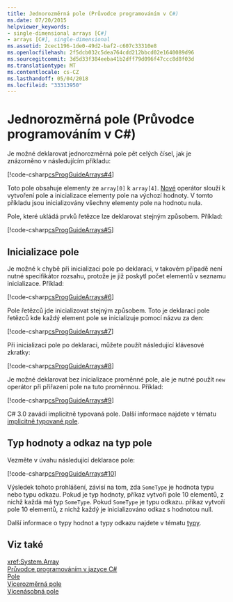 ```yaml
---
title: Jednorozměrná pole (Průvodce programováním v C#)
ms.date: 07/20/2015
helpviewer_keywords:
- single-dimensional arrays [C#]
- arrays [C#], single-dimensional
ms.assetid: 2cec1196-1de0-49d2-baf2-c607c33310e8
ms.openlocfilehash: 2f5dcb032c5dea764cdd212bbcd02e1640089d96
ms.sourcegitcommit: 3d5d33f384eeba41b2dff79d096f47ccc8d8f03d
ms.translationtype: MT
ms.contentlocale: cs-CZ
ms.lasthandoff: 05/04/2018
ms.locfileid: "33313950"
---
```

# <a name="single-dimensional-arrays-c-programming-guide"></a>Jednorozměrná pole (Průvodce programováním v C#)
Je možné deklarovat jednorozměrná pole pět celých čísel, jak je znázorněno v následujícím příkladu:  
  
 [!code-csharp[csProgGuideArrays#4](../../../csharp/programming-guide/arrays/codesnippet/CSharp/single-dimensional-arrays_1.cs)]  
  
 Toto pole obsahuje elementy ze `array[0]` k `array[4]`. [Nové](../../../csharp/language-reference/keywords/new.md) operátor slouží k vytvoření pole a inicializace elementy pole na výchozí hodnoty. V tomto příkladu jsou inicializovány všechny elementy pole na hodnotu nula.  
  
 Pole, které ukládá prvků řetězce lze deklarovat stejným způsobem. Příklad:  
  
 [!code-csharp[csProgGuideArrays#5](../../../csharp/programming-guide/arrays/codesnippet/CSharp/single-dimensional-arrays_2.cs)]  
  
## <a name="array-initialization"></a>Inicializace pole  
 Je možné k chybě při inicializaci pole po deklaraci, v takovém případě není nutné specifikátor rozsahu, protože je již poskytl počet elementů v seznamu inicializace. Příklad:  
  
 [!code-csharp[csProgGuideArrays#6](../../../csharp/programming-guide/arrays/codesnippet/CSharp/single-dimensional-arrays_3.cs)]  
  
 Pole řetězců jde inicializovat stejným způsobem. Toto je deklaraci pole řetězců kde každý element pole se inicializuje pomocí názvu za den:  
  
 [!code-csharp[csProgGuideArrays#7](../../../csharp/programming-guide/arrays/codesnippet/CSharp/single-dimensional-arrays_4.cs)]  
  
 Při inicializaci pole po deklaraci, můžete použít následující klávesové zkratky:  
  
 [!code-csharp[csProgGuideArrays#8](../../../csharp/programming-guide/arrays/codesnippet/CSharp/single-dimensional-arrays_5.cs)]  
  
 Je možné deklarovat bez inicializace proměnné pole, ale je nutné použít `new` operátor při přiřazení pole na tuto proměnnou. Příklad:  
  
 [!code-csharp[csProgGuideArrays#9](../../../csharp/programming-guide/arrays/codesnippet/CSharp/single-dimensional-arrays_6.cs)]  
  
 C# 3.0 zavádí implicitně typovaná pole. Další informace najdete v tématu [implicitně typované pole](../../../csharp/programming-guide/arrays/implicitly-typed-arrays.md).  
  
## <a name="value-type-and-reference-type-arrays"></a>Typ hodnoty a odkaz na typ pole  
 Vezměte v úvahu následující deklarace pole:  
  
 [!code-csharp[csProgGuideArrays#10](../../../csharp/programming-guide/arrays/codesnippet/CSharp/single-dimensional-arrays_7.cs)]  
  
 Výsledek tohoto prohlášení, závisí na tom, zda `SomeType` je hodnota typu nebo typu odkazu. Pokud je typ hodnoty, příkaz vytvoří pole 10 elementů, z nichž každá má typ `SomeType`. Pokud `SomeType` je typu odkazu. příkaz vytvoří pole 10 elementů, z nichž každý je inicializováno odkaz s hodnotou null.  
  
 Další informace o typy hodnot a typy odkazu najdete v tématu [typy](../../../csharp/language-reference/keywords/types.md).  
  
## <a name="see-also"></a>Viz také  
 <xref:System.Array>  
 [Průvodce programováním v jazyce C#](../../../csharp/programming-guide/index.md)  
 [Pole](../../../csharp/programming-guide/arrays/index.md)  
 [Vícerozměrná pole](../../../csharp/programming-guide/arrays/multidimensional-arrays.md)  
 [Vícenásobná pole](../../../csharp/programming-guide/arrays/jagged-arrays.md)
